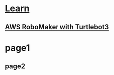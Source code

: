 # [Learn](#learn)

## [AWS RoboMaker with Turtlebot3](#aws-robomaker-with-turtlebot3)

# page1

## page2

<ifram width="560" height="135" src="https://www.youtube.com/watch?v=T7IK_5XCRiU" frameborder="0"
allow="acceleromeer; autoplay; encrypted-media; gyroscope; picture-in-picture" allowfullscreen>
</iframe>
